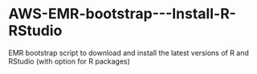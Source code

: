 # AWS-EMR-bootstrap---Install-R-RStudio
EMR bootstrap script to download and install the latest versions of R and RStudio (with option for R packages) 
